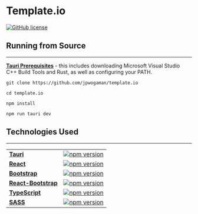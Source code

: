 # Template.io

[![GitHub license](https://img.shields.io/badge/license-MIT-blue.svg)](https://github.com/jpwogaman/template.io/LICENSE) 



## Running from Source
---

[**Tauri Prerequisites**](https://tauri.app/v1/guides/getting-started/prerequisites) - this includes downloading Microsoft Visual Studio C++ Build Tools and Rust, as well as configuring your PATH. 

```
git clone https://github.com/jpwogaman/template.io
```
```
cd template.io
```
```
npm install
```
```
npm run tauri dev
```

## Technologies Used
---

|                          |                                                                                                                                       | 
| -------------------------| ------------------------------------------------------------------------------------------------------------------------------------- | 
| [**Tauri**]()            | [![npm version](https://img.shields.io/npm/v/create-tauri-app.svg?style=flat)](https://github.com/tauri-apps/tauri)                   |
| [**React**]()            | [![npm version](https://img.shields.io/npm/v/react.svg?style=flat)](https://github.com/facebook/react)                                |
| [**Bootstrap**]()        | [![npm version](https://img.shields.io/npm/v/bootstrap.svg?style=flat)](https://github.com/twbs/bootstrap)                            |
| [**React-Bootstrap**]()  | [![npm version](https://img.shields.io/npm/v/react-bootstrap.svg?style=flat)](https://github.com/react-bootstrap/react-bootstrap)     |
| [**TypeScript**]()       | [![npm version](https://img.shields.io/npm/v/typescript.svg?style=flat)](https://github.com/Microsoft/TypeScript)                     |
| [**SASS**]()             | [![npm version](https://img.shields.io/npm/v/sass.svg?style=flat)](https://github.com/sass/dart-sass)                                 |